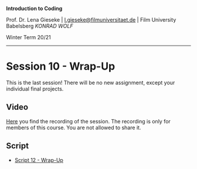 **Introduction to Coding** 

Prof. Dr. Lena Gieseke | l.gieseke@filmuniversitaet.de | Film University Babelsberg *KONRAD WOLF*

Winter Term 20/21

---

# Session 10 - Wrap-Up

This is the last session! There will be no new assignment, except your individual final projects.

## Video

[Here](https://e.pcloud.link/publink/show?code=XZbtVkZFTM8lGw33e0As96nyLeWB0yOsXNV) you find the recording of the session. The recording is only for members of this course. You are not allowed to share it.


## Script

* [Script 12 - Wrap-Up](../../02_scripts/itc_ws2021_12_wrapup_script.md)


